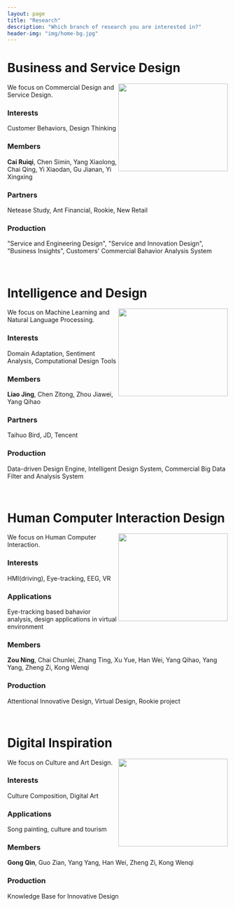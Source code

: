 ```yaml
---
layout: page
title: "Research"
description: "Which branch of research you are interested in?"
header-img: "img/home-bg.jpg"
---
```

[comment]: <> (&nbsp;)

# Business and Service Design
<img align="right" width="250" height="200" src="https://www.eahsn.org/wp-content/uploads/research.jpg">
We focus on Commercial Design and Service Design.

### Interests
Customer Behaviors, Design Thinking
  
### Members
**Cai Ruiqi**, Chen Simin, Yang Xiaolong, Chai Qing, Yi Xiaodan, Gu Jianan, Yi Xingxing

### Partners
Netease Study, Ant Financial, Rookie, New Retail

### Production
"Service and Engineering Design", "Service and Innovation Design", "Business Insights", Customers' Commercial Bahavior Analysis System

<br/>

# Intelligence and Design
<img align="right" width="250" height="200" src="https://www.eahsn.org/wp-content/uploads/research.jpg">
We focus on Machine Learning and Natural Language Processing.

### Interests
Domain Adaptation, Sentiment Analysis, Computational Design Tools
  
### Members
**Liao Jing**, Chen Zitong, Zhou Jiawei, Yang Qihao
### Partners
Taihuo Bird, JD, Tencent
### Production
Data-driven Design Engine, Intelligent Design System, Commercial Big Data Filter and Analysis System

<br/>

# Human Computer Interaction Design
<img align="right" width="250" height="200" src="https://www.eahsn.org/wp-content/uploads/research.jpg">
We focus on Human Computer Interaction.

### Interests
HMI(driving), Eye-tracking, EEG, VR
  
### Applications
Eye-tracking based bahavior analysis, design applications in virtual environment

### Members
**Zou Ning**, Chai Chunlei, Zhang Ting, Xu Yue, Han Wei, Yang Qihao, Yang Yang, Zheng Zi, Kong Wenqi

### Production
Attentional Innovative Design, Virtual Design, Rookie project

<br/>

# Digital Inspiration
<img align="right" width="250" height="200" src="https://www.eahsn.org/wp-content/uploads/research.jpg">
We focus on Culture and Art Design.

### Interests
Culture Composition, Digital Art
  
### Applications
Song painting, culture and tourism

### Members
**Gong Qin**, Guo Zian, Yang Yang, Han Wei, Zheng Zi, Kong Wenqi

### Production
Knowledge Base for Innovative Design

